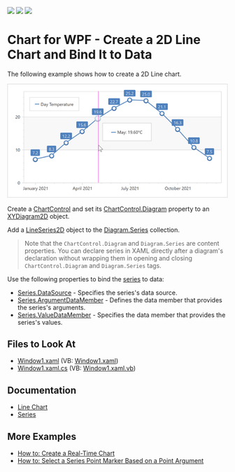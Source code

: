 <!-- default badges list -->
![](https://img.shields.io/endpoint?url=https://codecentral.devexpress.com/api/v1/VersionRange/128569048/22.2.2%2B)
[![](https://img.shields.io/badge/Open_in_DevExpress_Support_Center-FF7200?style=flat-square&logo=DevExpress&logoColor=white)](https://supportcenter.devexpress.com/ticket/details/E1647)
[![](https://img.shields.io/badge/📖_How_to_use_DevExpress_Examples-e9f6fc?style=flat-square)](https://docs.devexpress.com/GeneralInformation/403183)
<!-- default badges end -->

# Chart for WPF - Create a 2D Line Chart and Bind It to Data
 
The following example shows how to create a 2D Line chart.

![Resulting chart](Images/resulting-chart.png)

Create a [ChartControl](https://docs.devexpress.com/WPF/DevExpress.Xpf.Charts.ChartControl) and set its [ChartControl.Diagram](https://docs.devexpress.com/WPF/DevExpress.Xpf.Charts.ChartControl.Diagram) property to an [XYDiagram2D](https://docs.devexpress.com/WPF/DevExpress.Xpf.Charts.XYDiagram2D) object. 

Add a [LineSeries2D](https://docs.devexpress.com/WPF/DevExpress.Xpf.Charts.LineSeries2D?p=netframework) object to the [Diagram.Series](https://docs.devexpress.com/WPF/DevExpress.Xpf.Charts.Diagram.Series) collection.

> Note that the `ChartControl.Diagram` and `Diagram.Series` are content properties. You can declare series in XAML directly after a diagram's declaration without wrapping them in opening and closing `ChartControl.Diagram` and `Diagram.Series` tags.

Use the following properties to bind the [series](https://docs.devexpress.com/WPF/6339/controls-and-libraries/charts-suite/chart-control/series/series) to data:

* [Series.DataSource](https://docs.devexpress.com/WPF/DevExpress.Xpf.Charts.Series.DataSource) - Specifies the series's data source.
* [Series.ArgumentDataMember](https://docs.devexpress.com/WPF/DevExpress.Xpf.Charts.Series.ArgumentDataMember) - Defines the data member that provides the series's arguments.
* [Series.ValueDataMember](https://docs.devexpress.com/WPF/DevExpress.Xpf.Charts.Series.ValueDataMember) - Specifies the data member that provides the series's values.

## Files to Look At

* [Window1.xaml](./CS/Window1.xaml) (VB: [Window1.xaml](./VB/Window1.xaml))
* [Window1.xaml.cs](./CS/Window1.xaml.cs) (VB: [Window1.xaml.vb](./VB/Window1.xaml.vb))

## Documentation

* [Line Chart](https://docs.devexpress.com/WPF/5869/controls-and-libraries/charts-suite/chart-control/series/2d-series-types/point-line-and-bubble-series/line)
* [Series](https://docs.devexpress.com/WPF/6339/controls-and-libraries/charts-suite/chart-control/series/series)

## More Examples

* [How to: Create a Real-Time Chart](https://github.com/DevExpress-Examples/dxcharts-how-to-create-a-real-time-chart)
* [How to: Select a Series Point Marker Based on a Point Argument](https://github.com/DevExpress-Examples/select-a-series-point-marker-based-on-a-point-argument)
